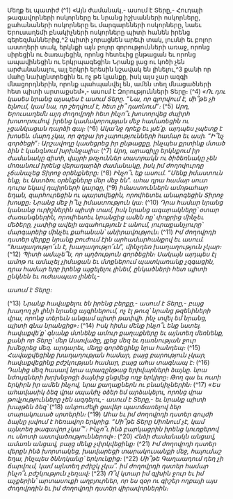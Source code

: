 
Մեղք եւ պատիժ
(^1) «Այն ժամանակ,- ասում է Տերը,- Հուդայի թագավորների ոսկորները եւ նրանց իշխանների ոսկորները,
քահանաների ոսկորները եւ մարգարեների ոսկորները, նաեւ Երուսաղեմի բնակիչների ոսկորները պիտի հանեն իրենց
գերեզմաններից,^2 պիտի չորացնեն արեւի տակ, լուսնի եւ բոլոր աստղերի տակ, երկնքի այն բոլոր զորությունների առաջ,
որոնց սիրեցին ու ծառայեցին, որոնց հետեւից ընթացան եւ որոնց ապավինեցին ու երկրպագեցին։ Նրանք լաց ու կոծի
չեն արժանանալու, այլ երկրի երեսին նշավակ են լինելու,^3 քանի որ մահը նախընտրեցին եւ ոչ թե կյանքը, իսկ այս չար
ազգի մնացորդներին, որոնք պահպանվել են, ամեն տեղ մնացածների հետ պիտի արտաքսեմ»,- ասում է
Զորությունների Տերը։
(^4) _«Ու դու կասես նրանց այսպես է ասում Տերը.
“Նա, որ գլորվում է, մի՞թե չի ելնում,
կամ նա, որ շեղվում է, հետ չի՞ դառնում”։_
(^5) _Արդ, Երուսաղեմն այդ ժողովրդի հետ ինչո՞ւ խոտորվեց ժպիրհ խոտորումով.
իրենց կամակորության մեջ համառեցին ու չցանկացան դարձի գալ։_
(^6) _Ակա՛նջ դրեք եւ լսե՛ք.
այդպես չպետք է խոսեն.
մարդ չկա, որ զղջա իր չարությունների համար
եւ ասի. “Ի՞նչ գործեցի”։
Արշավողը կասեցրեց իր ընթացքը,
ինչպես քրտինք մտած ձին է կանգնում խրխնջալիս։_
(^7) _Արդ, արագիլը երկնքում իր ժամանակը գիտի,
վայրի թռչուններ տատրակն ու ծիծեռնակը
չեն մոռանում իրենց վերադարձի ժամանակը,
իսկ իմ ժողովուրդը չճանաչեց Տիրոջ օրենքները։_
(^8) _Ինչո՞ւ եք ասում. “Մենք իմաստուն ենք,
եւ Աստծու օրենքները մեր մեջ են”.
ահա դրա համար սուտ դուրս եկավ դպիրների կարգը,_
(^9) _իմաստուններն ամոթահար եղան,
զարհուրեցին ու պարտվեցին,
որովհետեւ անարգեցին Տիրոջ խոսքը։
Նրանց մեջ ի՞նչ իմաստություն կա։_
(^10) _Դրա համար նրանց կանանց ուրիշներին պիտի տամ,
իսկ նրանց ագարակները՝ օտար ժառանգներին,
որովհետեւ նրանցից ամեն ոք՝
փոքրից մինչեւ մեծերը, չափից ավելի ագահություն է անում,
յուրաքանչյուրը՝ մարգարեից մինչեւ քահանան՝ անիրավություն։_
(^11) _Իմ ժողովրդի դստեր վերքը նրանք բուժում էին արհամարհանքով եւ ասում.
“Խաղաղությո՜ւն է, խաղաղությո՜ւն”,
մինչդեռ խաղաղություն չկար։_
(^12) _Պիտի ամաչե՞ն, որ պղծություն գործեցին։
Սակայն այդպես էլ ամոթ ու ամաչել չիմացան
եւ մտքներում պատկառանք չզգացին,
դրա համար երբ իրենց այցելելու լինեմ,
ընկածների հետ պիտի ընկնեն եւ ուժասպառ լինեն,-_


_ասում է Տերը։_

(^13) _Նրանք հավաքելու են իրենց բերքը,-
ասում է Տերը,-
բայց խաղող չի լինի նրանց այգիներում,
ոչ էլ թուզ՝ նրանց թզենիների վրա, որոնց տերեւն անգամ պիտի թափվի.
ինչ տվել եմ նրանց, պիտի գնա նրանցից»։_
(^14) _Իսկ հիմա մենք ինչո՞ւ ենք նստել.
հավաքվե՛ք՝ գնանք մտնենք ամուր քաղաքները եւ այնտեղ մեռնենք,
քանի որ Տերը՝ մեր Աստվածը, լքեց մեզ
եւ դառնության ջուր խմեցրեց մեզ.
արդարեւ, մեղք գործեցինք նրա հանդեպ։_
(^15) _Հավաքվեցինք խաղաղության համար, բայց բարություն չկար,
հավաքվեցինք բժշկության համար, բայց ահա տագնապ է։_
(^16) _Դանից մեզ հասավ նրա արագընթաց երիվարների ձայնը.
նրա նժույգների խրխնջոցի ձայնից ցնցվեց ողջ երկիրը։
Թող գա եւ ուտի երկիրն իր ամեն ինչով,
նրա քաղաքներն ու բնակիչներին։_
(^17) _«Ես ահավասիկ ձեզ վրա սպանիչ օձեր եմ արձակելու,
որոնց վրա թովչությունները չեն ազդելու,-
ասում է Տերը,-
եւ նրանք պիտի խայթեն ձեզ՝_
(^18) _անբուժելի ցավեր պատճառելով ձեր տարակուսած սրտերին։_
(^19) _Ահա եւ իմ ժողովրդի դստեր գույժի ձայնը լսվում է հեռավոր երկրից.
“Մի՞թե Տերը Սիոնում չէ,
կամ այնտեղ թագավոր չկա՞”։
Ինչո՞ւ ինձ բարկացրին իրենց կուռքերով ու սնոտի աստվածություններով»։_
(^20) _Հնձի ժամանակն անցավ,
ամառն անցավ, բայց մենք չփրկվեցինք։_
(^21) _Իմ ժողովրդի դստեր վերքն ինձ խորտակեց,
խավարեցի տարակուսանքի մեջ,
հալումաշ եղա, ինչպես ծննդկանը՝ երկունքից։_
(^22) _Մի՞թե Գաղաադում դեղ չի ճարվում,
կամ այնտեղ բժիշկ չկա՞.
իմ ժողովրդի դստեր համար ինչո՞ւ բժշկություն չեղավ։_
(^23) _Ո՞վ կտար իմ գլխին ջուր
եւ իմ աչքերին՝ արտասուքի աղբյուրներ,
որ ես զօր ու գիշեր ողբայի այս ժողովրդին
եւ իմ ժողովրդի դստեր վիրավորներին։_
